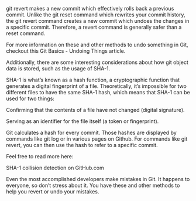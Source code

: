git revert
 makes a new commit which effectively rolls back a previous commit. Unlike the git reset command which rewrites your commit history, the git revert command creates a new commit which undoes the changes in a specific commit. Therefore, a revert command is generally safer than a reset command.

For more information on these and other methods to undo something in Git, checkout this 
Git Basics - Undoing Things
 article.

Additionally, there are some interesting considerations about how git object data is stored, such as the usage of SHA-1.

SHA-1 is what’s known as a hash function, a cryptographic function that generates a digital fingerprint of a file. Theoretically, it’s impossible for two different files to have the same SHA-1 hash, which means that SHA-1 can be used for two things:

Confirming that the contents of a file have not changed (digital signature).

Serving as an identifier for the file itself (a token or fingerprint).

Git calculates a hash for every commit. Those hashes are displayed by commands like git log or in various pages on Github. For commands like git revert, you can then use the hash to refer to a specific commit.

Feel free to read more here:

SHA-1 collision detection on GitHub.com

Even the most accomplished developers make mistakes in Git. It happens to everyone, so don’t stress about it. You have these and other methods to help you revert or undo your mistakes.